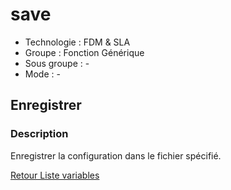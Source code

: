 # save

* Technologie : FDM & SLA
* Groupe : Fonction Générique
* Sous groupe : -
* Mode : -

## Enregistrer

### Description

Enregistrer la configuration dans le fichier spécifié.

[Retour Liste variables](variable_list.md)